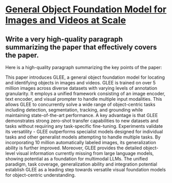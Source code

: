 # [General Object Foundation Model for Images and Videos at Scale](https://arxiv.org/abs/2312.09158)

## Write a very high-quality paragraph summarizing the paper that effectively covers the paper.

 Here is a high-quality paragraph summarizing the key points of the paper:

This paper introduces GLEE, a general object foundation model for locating and identifying objects in images and videos. GLEE is trained on over 5 million images across diverse datasets with varying levels of annotation granularity. It employs a unified framework consisting of an image encoder, text encoder, and visual prompter to handle multiple input modalities. This allows GLEE to concurrently solve a wide range of object-centric tasks including detection, segmentation, tracking, and grounding while maintaining state-of-the-art performance. A key advantage is that GLEE demonstrates strong zero-shot transfer capabilities to new datasets and tasks without requiring any task-specific fine-tuning. Experiments validate its versatility - GLEE outperforms specialist models designed for individual tasks and other generalist models attempting to handle multiple tasks. By incorporating 10 million automatically labeled images, its generalization ability is further improved. Moreover, GLEE provides the detailed object-level visual information currently missing from large language models, showing potential as a foundation for multimodal LLMs. The unified paradigm, task coverage, generalization ability and integration potential establish GLEE as a leading step towards versatile visual foundation models for object-centric understanding.
